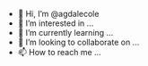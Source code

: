 - 👋 Hi, I’m @agdalecole
- 👀 I’m interested in ...
- 🌱 I’m currently learning ...
- 💞️ I’m looking to collaborate on ...
- 📫 How to reach me ...

<!---
agdalecole/agdalecole is a ✨ special ✨ repository because its `README.md` (this file) appears on your GitHub profile.
You can click the Preview link to take a look at your changes.
--->
